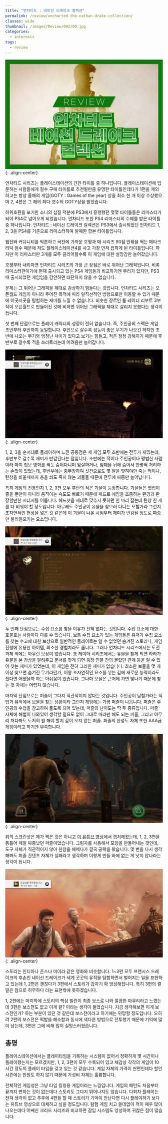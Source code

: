 ```yaml
---
title: "언차티드 : 네이선 드레이크 컬렉션"
permalink: /review/uncharted-the-nathan-drake-collection/
classes: wide
thumbnail: /images/Review/002/00.jpg
categories:
  - interests
tags:
  - review
---
```


![](/images/Review/002/00.jpg){: .align-center}

언차티드 시리즈는 플레이스테이션의 간판 타이틀 중 하나입니다. 플레이스테이션에 입문하는 사람들에게 필수 구매 타이틀로 추천될만큼 유명한 타이틀인데다가 1편을 제외하고는 항상 올해의 게임(GOTY : Games of the year) 상을 최소 한 개 이상 수상했으며 2, 4편은 그 해의 최다 갯수의 GOTY상을 받았습니다.

하위호환을 포기한 소니의 삽질 덕분에 PS3에서 흥행했던 몇몇 타이틀들은 리마스터가 되어 PS4로 넘어오게 되었습니다. 언차티드 또한 PS4 리마스터의 수혜를 받은 타이틀 중 하나입니다. 언차티드 : 네이선 드레이크 컬렉션은 PS3에서 출시되었던 언차티드 1, 2, 3을 PS4를 기준으로 리마스터하여 발매한 합본 타이틀입니다.

웹진와 커뮤니티를 막론하고 극찬에 가까운 호평과 매 시리즈 90점 안팎을 찍는 메타크리틱 점수 때문에 저도 플레이스테이션4를 사고 가장 먼저 접하게 된 타이틀입니다. 하지만 이 리마스터판 3개를 모두 클리어할수록 이 게임에 대한 실망감만 늘어갔습니다.

호평부터 내리자면 언차티드 시리즈의 가장 큰 장점은 바로 뛰어난 그래픽입니다. 비록 리마스터판이기에 현재 출시되고 있는 PS4 게임들과 비교하기엔 무리가 있지만, PS3 때 출시되었던 게임임을 감안하면 대단하지 않을 수 없습니다.

문제는 그 뛰어난 그래픽을 제대로 감상하기 힘들다는 것입니다. 언차티드 시리즈는 오픈월드 게임이 아니라 주어진 목적에 따라 일직선적인 방향으로만 이동할 수 있기 때문에 이곳저곳을 탐험하는 재미를 느낄 수 없습니다. 비슷한 장르인 툼 레이더 리부트 3부작이 오픈월드로 만들어진 것에 비하면 뛰어난 그래픽을 제대로 살리지 못했다는 생각이 듭니다.

첫 번째 단점으로는 플레이 캐릭터의 성장이 전혀 없습니다. 즉, 주인공의 스펙은 게임 초반부터 후반까지 동일합니다. 후반으로 갈수록 성능이 좋은 무기가 나오긴 하지만 초반에 나오는 무기와 엄청난 차이가 있다고 보기는 힘들고, 적은 점점 강해지기 때문에 후반부로 갈수록 적을 쓰러트리는데 어려움만 늘어갑니다.

![](/images/Review/002/01.jpg){: .align-center}

1, 2, 3을 순서대로 플레이하며 느낀 공통점은 세 게임 모두 초반에는 전투가 재밌는데, 후반부로 갈수록 재미가 반감된다는 점입니다. 초반에는 적이나 주인공이나 평범한 사람이라 마치 첩보 영화를 찍듯 숨어다니며 암살하거나, 엄폐물 뒤에 숨어서 한명씩 처리하는 손맛이 있었는데, 후반부에는 중무장하여 샷건으로도 몇 발을 맞혀야만 죽는 적이나, 탄창을 비울때까지 총을 쏴도 죽지 않는 괴물들 때문에 전투에 짜증만 늘어납니다.

특히 게임의 전통인지 1, 2, 3편 모두 후반의 적은 괴물이 등장합니다. 괴물들은 맷집이 좋을 뿐만이 아니라 움직이는 속도도 빠르기 때문에 패드로 에임을 조종하는 환경과 환장할만한 시너지를 이룹니다. 헤드샷을 제대로 맞추지 못하면 한 마리 잡는데 탄창 한 개를 다 비워야 할 정도입니다. 아무래도 주인공이 유물을 찾으러 다니는 모험가라 그런지 초자연적인 현상을 넣은 것 같은데 이 괴물이 나온 시점부터 재미가 반감될 정도로 짜증만 불러일으키는 요소입니다.

![](/images/Review/002/02.jpg){: .align-center}

두 번째 단점으로는 수집 요소를 찾을 이유가 전혀 없다는 것입니다. 수집 요소에 대한 호불호는 사람마다 다를 수 있습니다. 보통 수집 요소가 있는 게임들은 유저가 수집 요소를 찾는 수고에 대한 보상으로 일반적인 플레이로는 알 수 없었던 숨겨진 스토리나, 게임 진행에 유용한 아이템, 최소한 경험치라도 줍니다. 그러나 언차티드 시리즈에서는 도전과제 외에는 아무런 보상이 없습니다. 툼 레이더 시리즈에서는 유물을 찾게 되면 라라가 유물을 본 감상을 알려주고 문서를 찾게 되면 등장 인물 간의 몰랐던 관계 등을 알 수 있어 찾는 재미가 있었는데, 이 게임은 전혀 그러한 재미가 없습니다. 최소한 보물을 몇 개 이상 찾으면 숨겨진 무기라던가, 이왕 초자연적인 요소를 넣는 김에 새로운 능력이라도 줬다면 어땠을까 하는 아쉬움이 있습니다. 그나마 보물은 근처에 가면 빛나기 때문에 찾는 것 자체는 어렵지 않습니다.

마지막 단점으로는 퍼즐이 그다지 직관적이지 않다는 것입니다. 주인공이 탐험가라는 직업과 유적에서 보물을 찾는 상황이라 그런지 게임에는 가끔 퍼즐이 나옵니다. 퍼즐은 주인공의 수첩을 참고하여 풀도록 되어 있는데, 퍼즐의 난이도는 딱 두 종류입니다. 퍼즐 자체에 해법이 나와있어 생각할 필요도 없이 그대로 따라만 해도 되는 퍼즐, 그리고 아무리 쳐다봐도 도저히 뭘 해야 할지 감이 오지 않는 퍼즐. 퍼즐의 완성도 자체 또한 AAA급 게임이라고 하기엔 부족합니다.

![](/images/Review/002/03.jpg){: .align-center}

위의 스크린샷은 제가 찍은 것은 아니고 [이 유튜브 영상](https://www.youtube.com/watch?v=BgyB2CoMoo8)에서 캡처해왔는데, 1, 2, 3편을 통틀어 제일 짜증났던 퍼즐이었습니다. 그림자를 사용해서 모양을 만들어내는 것인데, 도구 자체가 직관적이지 않아 한참을 헤메다가 결국 공략을 봤습니다. 몇 번을 다시 생각해봐도 퍼즐 컨텐츠 자체가 실패라고 생각하며 이렇게 만들 바에 없는 게 낫지 않나라는 생각이 듭니다.

![](/images/Review/002/04.jpg){: .align-center}

스토리는 인디아나 존스나 미이라 같은 영화와 비슷합니다. 1~3편 모두 프랜시스 드레이크의 후손인 네이선 드레이크가 세계 곳곳의 유적을 탐험하면서 벌어지는 일을 표현하고 있는데 1, 2편은 괜찮다가 3편에서 스토리가 갑자기 확 엉성해집니다. 특히 3편의 결말은 참으로 허무하다 라는 표현밖에 못하겠습니다.

1, 2편에는 마지막에 스토리의 핵심 빌런이 최종 보스로 나와 깔끔한 마무리라고 느꼈는데 3편은 보스전도 없고 이게 끝? 이라는 생각이 들었습니다. 지금 생각해보면 이게 보스전인가? 하는 부분이 있던 것 같은데 보스전이라고 하기에는 민망할 정도입니다. 오히려 2편의 보스전은 떡밥을 해소함과 동시에 색다른 방법으로 전투했기 때문에 기억에 많이 남는데, 3편은 그에 비해 많이 실망스러웠습니다.

## 총평

플레이스테이션에서는 플레이타임을 기록하는 시스템이 없어서 정확하게 몇 시간이나 플레이했는지는 모르겠지만, 1, 2, 3편이 모두 수록되어 있고 체감상 각각의 게임이 10시간 정도의 플레이 타임을 갖고 있는 것 같습니다. 게임 자체의 가격이 싼편인데다 할인 시즌에는 만원도 하지 않기 때문에 가성비 자체는 훌륭합니다.

전체적인 게임성은 그냥 타임 킬링용 게임이라는 느낌입니다. 게임의 패턴도 처음부터 끝까지 변하는 것이 없는데다 스토리도 그다지 뛰어나지도 않습니다. 다회차 플레이는 전혀 생각이 없고 추후에 4편을 할 때 스토리가 기억이 안난다면 다시 플레이하기 보다는 유튜브 영상으로 대체하고 싶을 정도입니다. 탐험 게임 치고 쓸데없이 적이 매우 많이 나오는데다 어쎄신 크리드 시리즈와 비교하면 잠입 시스템도 엉성하여 귀찮은 점이 많습니다.